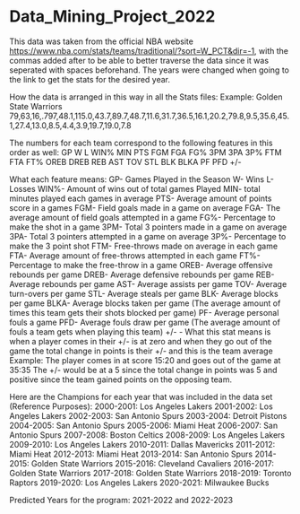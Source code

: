 # Data_Mining_Project_2022
This data was taken from the official NBA website https://www.nba.com/stats/teams/traditional/?sort=W_PCT&dir=-1, with the commas added after to be able to
    better traverse the data since it was seperated with spaces beforehand. The years were changed when going to the link to get the stats for the desired year.

How the data is arranged in this way in all the Stats files:
<Team>
<Team Stats>
Example:
    Golden State Warriors
    79,63,16,.797,48.1,115.0,43.7,89.7,48.7,11.6,31.7,36.5,16.1,20.2,79.8,9.5,35.6,45.1,27.4,13.0,8.5,4.4,3.9,19.7,19.0,7.8

The numbers for each team correspond to the following features in this order as well:
GP W L WIN% MIN PTS FGM FGA FG% 3PM 3PA 3P% FTM FTA FT% OREB DREB REB AST TOV STL BLK BLKA PF PFD +/-

What each feature means:
    GP- Games Played in the Season
    W- Wins
    L- Losses
    WIN%- Amount of wins out of total games Played
    MIN- total minutes played each games in average
    PTS- Average amount of points score in a games
    FGM- Field goals made in a game on average
    FGA- The average amount of field goals attempted in a game
    FG%- Percentage to make the shot in a game
    3PM- Total 3 pointers made in a game on average
    3PA- Total 3 pointers attempted in a game on average
    3P%- Percentage to make the 3 point shot
    FTM- Free-throws made on average in each game
    FTA- Average amount of free-throws attempted in each game
    FT%- Percentage to make the free-throw in a game
    OREB- Average offensive rebounds per game
    DREB- Average defensive rebounds per game
    REB- Average rebounds per game
    AST- Average assists per game
    TOV- Average turn-overs per game
    STL- Average steals per game
    BLK- Average blocks per game
    BLKA- Average blocks taken per game (The average amount of times this team gets their shots blocked per game)
    PF- Average personal fouls a game
    PFD- Average fouls draw per game (The average amount of fouls a team gets when playing this team)
    +/- - What this stat means is when a player comes in their +/- is at zero and when they go out of the game the total change 
            in points is their +/- and this is the team average 
            Example:
                The player comes in at score 15:20
                and goes out of the game at 35:35
                The +/- would be at a 5 since the total change in points was 5 and positive since
                the team gained points on the opposing team.




Here are the Champions for each year that was included in the data set (Reference Purposes):
2000-2001: Los Angeles Lakers
2001-2002: Los Angeles Lakers
2002-2003: San Antonio Spurs
2003-2004: Detroit Pistons
2004-2005: San Antonio Spurs
2005-2006: Miami Heat
2006-2007: San Antonio Spurs
2007-2008: Boston Celtics
2008-2009: Los Angeles Lakers
2009-2010: Los Angeles Lakers
2010-2011: Dallas Mavericks
2011-2012: Miami Heat
2012-2013: Miami Heat
2013-2014: San Antonio Spurs
2014-2015: Golden State Warriors
2015-2016: Cleveland Cavaliers
2016-2017: Golden State Warriors
2017-2018: Golden State Warriors
2018-2019: Toronto Raptors
2019-2020: Los Angeles Lakers
2020-2021: Milwaukee Bucks

Predicted Years for the program:
2021-2022
and
2022-2023
